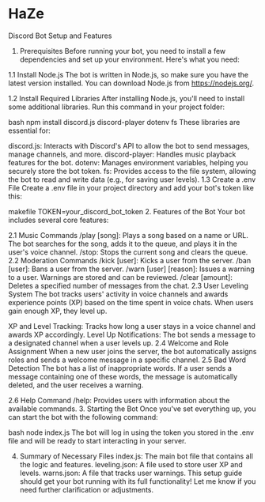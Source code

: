 # HaZe

Discord Bot Setup and Features
1. Prerequisites
Before running your bot, you need to install a few dependencies and set up your environment. Here's what you need:

1.1 Install Node.js
The bot is written in Node.js, so make sure you have the latest version installed. You can download Node.js from https://nodejs.org/.

1.2 Install Required Libraries
After installing Node.js, you'll need to install some additional libraries. Run this command in your project folder:

bash
npm install discord.js discord-player dotenv fs
These libraries are essential for:

discord.js: Interacts with Discord's API to allow the bot to send messages, manage channels, and more.
discord-player: Handles music playback features for the bot.
dotenv: Manages environment variables, helping you securely store the bot token.
fs: Provides access to the file system, allowing the bot to read and write data (e.g., for saving user levels).
1.3 Create a .env File
Create a .env file in your project directory and add your bot's token like this:

makefile
TOKEN=your_discord_bot_token
2. Features of the Bot
Your bot includes several core features:

2.1 Music Commands
/play [song]: Plays a song based on a name or URL. The bot searches for the song, adds it to the queue, and plays it in the user's voice channel.
/stop: Stops the current song and clears the queue.
2.2 Moderation Commands
/kick [user]: Kicks a user from the server.
/ban [user]: Bans a user from the server.
/warn [user] [reason]: Issues a warning to a user. Warnings are stored and can be reviewed.
/clear [amount]: Deletes a specified number of messages from the chat.
2.3 User Leveling System
The bot tracks users' activity in voice channels and awards experience points (XP) based on the time spent in voice chats. When users gain enough XP, they level up.

XP and Level Tracking: Tracks how long a user stays in a voice channel and awards XP accordingly.
Level Up Notifications: The bot sends a message to a designated channel when a user levels up.
2.4 Welcome and Role Assignment
When a new user joins the server, the bot automatically assigns roles and sends a welcome message in a specific channel.
2.5 Bad Word Detection
The bot has a list of inappropriate words. If a user sends a message containing one of these words, the message is automatically deleted, and the user receives a warning.

2.6 Help Command
/help: Provides users with information about the available commands.
3. Starting the Bot
Once you've set everything up, you can start the bot with the following command:

bash
node index.js
The bot will log in using the token you stored in the .env file and will be ready to start interacting in your server.

4. Summary of Necessary Files
index.js: The main bot file that contains all the logic and features.
leveling.json: A file used to store user XP and levels.
warns.json: A file that tracks user warnings.
This setup guide should get your bot running with its full functionality! Let me know if you need further clarification or adjustments.
